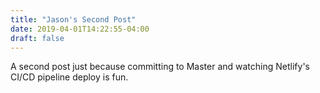 ```yaml
---
title: "Jason's Second Post"
date: 2019-04-01T14:22:55-04:00
draft: false
---
```

A second post just because committing to Master and watching Netlify's CI/CD pipeline deploy is fun.
